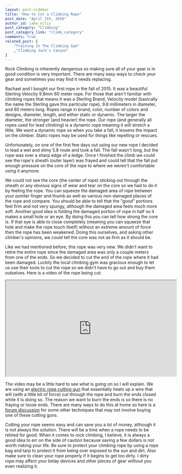 ```yaml
---
layout: post-sidebar
title: "How to Cut a Climbing Rope"
post_date: "April 2th, 2016"
author_id: jake_ellis
post_category: "Climbing"
post_category_link: "climb_category"
comments: True
related_post: [
	"Training In The Climbing Gym"
	,"Climbing Jack's Canyon"
]
---
```


<p>Rock Climbing is inherently dangerous so making sure all of your gear is in good condition is very important. There are many easy ways to check your gear and sometimes you may find it needs replacing.<!--endpreview-->
</p>

<p>Rachael and I bought our first rope in the fall of 2015. It was a beautiful Sterling Velocity 9.8mm 60 meter rope. For those that aren't familiar with climbing ropes that means it was a Sterling Brand, Velocity model (basically the name the Sterling gave this particular rope), 9.8 millimeters in diameter, and 60 meters long. Ropes range in brand, color, number of colors and designs, diameter, length, and either static or dynamic. The larger the diameter, the stronger (and heavier) the rope. Our rope (and generally all ropes used for lead climbing) is a dynamic rope meaning it will stretch a little. We want a dynamic rope so when you take a fall, it lessens the impact on the climber. Static ropes may be used for things like repelling or rescues.
</p>

<p>
Unfortunately, on one of the first few days out using our new rope I decided to lead a wet and slimy 5.8 route and took a fall. The fall wasn't long, but the rope was over a sharp edge of a ledge. Once I finished the climb we could see the rope's sheath (outer layer) was frayed and could tell that the fall put enough pressure on the core of the rope to where we weren't comfortable using it anymore. 
</p>

<p>
We could not see the core (the center of rope) sticking out through the sheath or any obvious signs of wear and tear on the core so we had to do it by feeling the rope. You can squeeze the damaged area of rope between your pointer finger and thumb as well as various non-damaged places of the rope and compare. You should be able to tell that the "good" portions feel firm and not very spungy, although the damaged area feels much more soft. Another good idea is folding the damaged portion of rope in half so it makes a small hole or an eye. By doing this you can tell how strong the core is. If that eye is able to close completely (meaning you can squeeze that hole and make the rope touch itself) without an extreme amount of force then the rope has been weakened. Doing this ourselves, and asking other climber's opinions, we could tell the core was not as firm as it should be. 
</p>

<p>
Like we had mentioned before, this rope was very new. We didn't want to retire the entire rope since the damaged area was only a couple meters from one of the ends. So we decided to cut the end of the rope where it had been damaged. Luckily the local climbing gym was gracious enough to let us use their tools to cut the rope so we didn't have to go out and buy them outselves. Here is a video of the rope being cut:
</p>

<P>
<iframe width="560" height="315" src="https://www.youtube.com/watch?v=Qm_TYDJImyI&feature=youtu.be" allowfullscreen></iframe>
</p>

<p>
The video may be a little hard to see what is going on so I will explain. We are using an <a href="http://www.jamestowndistributors.com/userportal/product.do?part=117825&engine=adwordskeyword=product_ad&gclid=Cj0KEQjwo_y4BRD0nMnfoqqnxtEBEiQAWdA129gIpmjRlF8pm5ZgqD8ZuAgkfNuMilCCGF75N8gfypMaAvOO8P8HAQ">electric rope cutting gun</a> that essentially heats up a wire that will (with a little bit of force) cut through the rope and burn the ends closed while it is doing so. The reason we want to burn the ends is so there is no fraying or loose ends. There are many ways to do this at home so here is a <a href="https://www.mountainproject.com/v/tricks-to-cutting-rope/108288215#a_108294587">forum discussion</a> for some other techniques that may not involve buying one of these cutting guns. 
</p>

<p>
Cutting your rope seems easy and can save you a lot of money, although it is not always the solution. There will be a time when a rope needs to be retired for good. When it comes to rock climbing, I believe, it is always a good idea to err on the side of caution because saving a few dollars is not worth risking your life. Be sure to protect your climbing rope by using a rope bag and tarp to protect it from being over exposed to the sun and dirt. Also make sure to clean your rope properly if it begins to get too dirty. I dirty rope may affect your belay devices and other pieces of gear without you even realizing it. 
</p>










